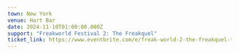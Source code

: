 ```yaml
---
town: New York
venue: Hart Bar
date: 2024-11-10T01:00:00.000Z
support: "Freakworld Festival 2: The Freakquel"
ticket_link: https://www.eventbrite.com/e/freak-world-2-the-freakquel-tickets-1014782239997
---
```


